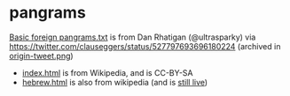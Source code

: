 # pangrams

[Basic foreign pangrams.txt](https://github.com/davelab6/pangrams/blob/master/Basic%20foreign%20pangrams.txt) is from Dan Rhatigan (@ultrasparky) via https://twitter.com/clauseggers/status/527797693696180224 (archived in [origin-tweet.png](origin-tweet.png))

* [index.html](https://davelab6.github.io/pangrams/) is from Wikipedia, and is CC-BY-SA
* [hebrew.html](https://davelab6.github.io/pangrams/hebrew.html) is also from wikipedia (and is [still live](https://he.wikipedia.org/wiki/%D7%A4%D7%A0%D7%92%D7%A8%D7%9E%D7%94))